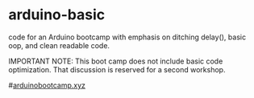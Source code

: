 # arduino-basic
 code for an Arduino bootcamp with emphasis on ditching delay(), basic oop, and clean readable code.

IMPORTANT NOTE: This boot camp does not include basic code optimization. That discussion is reserved for a second workshop. 

#[arduinobootcamp.xyz](http://arduinobootcamp.xyz/)

